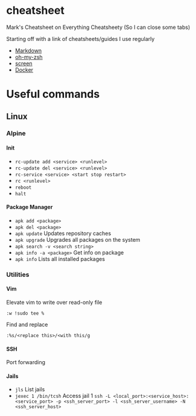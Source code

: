 # cheatsheet
Mark's Cheatsheet on Everything Cheatsheety (So I can close some tabs)

Starting off with a link of cheatsheets/guides I use regularly
* [Markdown](https://guides.github.com/features/mastering-markdown/)
* [oh-my-zsh](https://github.com/robbyrussell/oh-my-zsh/wiki/Cheatsheet)
* [screen](http://aperiodic.net/screen/quick_reference)
* [Docker](https://zeroturnaround.com/wp-content/uploads/2016/03/Docker-cheat-sheet-by-RebelLabs.png)

# Useful commands

## Linux

### Alpine

#### Init
* ```rc-update add <service> <runlevel>```
* ```rc-update del <service> <runlevel>```
* ```rc-service <service> <start stop restart>```
* ```rc <runlevel>```
* ```reboot```
* ```halt```

#### Package Manager
* ```apk add <package>```
* ```apk del <package>```
* ```apk update``` Updates repository caches
* ```apk upgrade``` Upgrades all packages on the system
* ```apk search -v <search string>```
* ```apk info -a <package>``` Get info on package
* ```apk info``` Lists all installed packages


### Utilities

#### Vim
Elevate vim to write over read-only file

```:w !sudo tee %```

Find and replace

```:%s/<replace this>/<with this/g```

#### SSH
Port forwarding

#### Jails
* ```jls``` List jails
* ```jexec 1 /bin/tcsh``` Access jail 1
```ssh -L <local_port>:<service_host>:<service_port> -p <ssh_server_port> -l <ssh_server_username> -N <ssh_server_host>```

